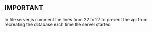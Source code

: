 ## IMPORTANT
In file server.js comment the lines from 22 to 27 to prevent the api from recreating the database each time the server started
